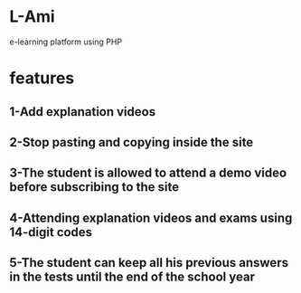 # L-Ami
e-learning platform using PHP
# features
## 1-Add explanation videos
## 2-Stop pasting and copying inside the site
## 3-The student is allowed to attend a demo video before subscribing to the site
## 4-Attending explanation videos and exams using 14-digit codes
## 5-The student can keep all his previous answers in the tests until the end of the school year
